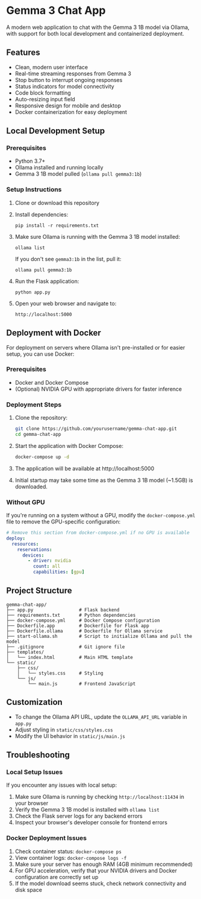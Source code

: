 # Gemma 3 Chat App

A modern web application to chat with the Gemma 3 1B model via Ollama, with support for both local development and containerized deployment.

## Features

- Clean, modern user interface
- Real-time streaming responses from Gemma 3
- Stop button to interrupt ongoing responses
- Status indicators for model connectivity
- Code block formatting
- Auto-resizing input field
- Responsive design for mobile and desktop
- Docker containerization for easy deployment

## Local Development Setup

### Prerequisites

- Python 3.7+
- Ollama installed and running locally
- Gemma 3 1B model pulled (`ollama pull gemma3:1b`)

### Setup Instructions

1. Clone or download this repository

2. Install dependencies:

   ```
   pip install -r requirements.txt
   ```

3. Make sure Ollama is running with the Gemma 3 1B model installed:

   ```
   ollama list
   ```

   If you don't see `gemma3:1b` in the list, pull it:

   ```
   ollama pull gemma3:1b
   ```

4. Run the Flask application:

   ```
   python app.py
   ```

5. Open your web browser and navigate to:
   ```
   http://localhost:5000
   ```

## Deployment with Docker

For deployment on servers where Ollama isn't pre-installed or for easier setup, you can use Docker:

### Prerequisites

- Docker and Docker Compose
- (Optional) NVIDIA GPU with appropriate drivers for faster inference

### Deployment Steps

1. Clone the repository:
   ```bash
   git clone https://github.com/yourusername/gemma-chat-app.git
   cd gemma-chat-app
   ```

2. Start the application with Docker Compose:
   ```bash
   docker-compose up -d
   ```

3. The application will be available at http://localhost:5000

4. Initial startup may take some time as the Gemma 3 1B model (~1.5GB) is downloaded.

### Without GPU

If you're running on a system without a GPU, modify the `docker-compose.yml` file to remove the GPU-specific configuration:

```yaml
# Remove this section from docker-compose.yml if no GPU is available
deploy:
  resources:
    reservations:
      devices:
        - driver: nvidia
          count: all
          capabilities: [gpu]
```

## Project Structure

```
gemma-chat-app/
├── app.py                 # Flask backend
├── requirements.txt       # Python dependencies
├── docker-compose.yml     # Docker Compose configuration
├── Dockerfile.app         # Dockerfile for Flask app
├── Dockerfile.ollama      # Dockerfile for Ollama service
├── start-ollama.sh        # Script to initialize Ollama and pull the model
├── .gitignore             # Git ignore file
├── templates/
│   └── index.html         # Main HTML template
└── static/
    ├── css/
    │   └── styles.css     # Styling
    └── js/
        └── main.js        # Frontend JavaScript
```

## Customization

- To change the Ollama API URL, update the `OLLAMA_API_URL` variable in `app.py`
- Adjust styling in `static/css/styles.css`
- Modify the UI behavior in `static/js/main.js`

## Troubleshooting

### Local Setup Issues

If you encounter any issues with local setup:

1. Make sure Ollama is running by checking `http://localhost:11434` in your browser
2. Verify the Gemma 3 1B model is installed with `ollama list`
3. Check the Flask server logs for any backend errors
4. Inspect your browser's developer console for frontend errors

### Docker Deployment Issues

1. Check container status: `docker-compose ps`
2. View container logs: `docker-compose logs -f`
3. Make sure your server has enough RAM (4GB minimum recommended)
4. For GPU acceleration, verify that your NVIDIA drivers and Docker configuration are correctly set up
5. If the model download seems stuck, check network connectivity and disk space
